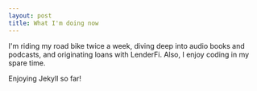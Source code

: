 ```yaml
---
layout: post
title: What I'm doing now
---
```


I'm riding my road bike twice a week, diving deep into audio books and podcasts, and originating loans with LenderFi.  Also, I enjoy coding in my spare time.

Enjoying Jekyll so far!
